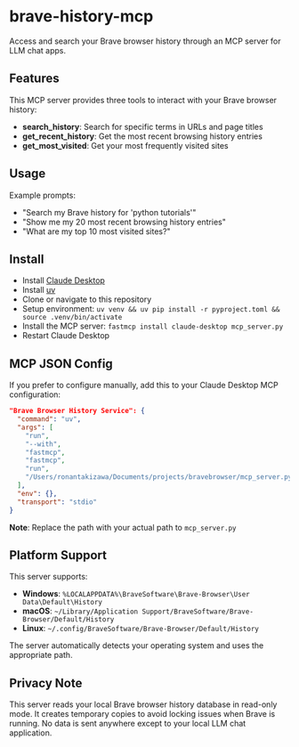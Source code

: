 # brave-history-mcp

Access and search your Brave browser history through an MCP server for LLM chat apps.

## Features

This MCP server provides three tools to interact with your Brave browser history:

- **search_history**: Search for specific terms in URLs and page titles
- **get_recent_history**: Get the most recent browsing history entries
- **get_most_visited**: Get your most frequently visited sites

## Usage

Example prompts:
- "Search my Brave history for 'python tutorials'"
- "Show me my 20 most recent browsing history entries"
- "What are my top 10 most visited sites?"

## Install

- Install [Claude Desktop](https://claude.ai/download)
- Install [uv](https://docs.astral.sh/uv/getting-started/installation/)
- Clone or navigate to this repository
- Setup environment: `uv venv && uv pip install -r pyproject.toml && source .venv/bin/activate`
- Install the MCP server: `fastmcp install claude-desktop mcp_server.py`
- Restart Claude Desktop

## MCP JSON Config

If you prefer to configure manually, add this to your Claude Desktop MCP configuration:

```json
"Brave Browser History Service": {
  "command": "uv",
  "args": [
    "run",
    "--with",
    "fastmcp",
    "fastmcp",
    "run",
    "/Users/ronantakizawa/Documents/projects/bravebrowser/mcp_server.py"
  ],
  "env": {},
  "transport": "stdio"
}
```

**Note**: Replace the path with your actual path to `mcp_server.py`

## Platform Support

This server supports:
- **Windows**: `%LOCALAPPDATA%\BraveSoftware\Brave-Browser\User Data\Default\History`
- **macOS**: `~/Library/Application Support/BraveSoftware/Brave-Browser/Default/History`
- **Linux**: `~/.config/BraveSoftware/Brave-Browser/Default/History`

The server automatically detects your operating system and uses the appropriate path.

## Privacy Note

This server reads your local Brave browser history database in read-only mode. It creates temporary copies to avoid locking issues when Brave is running. No data is sent anywhere except to your local LLM chat application.
